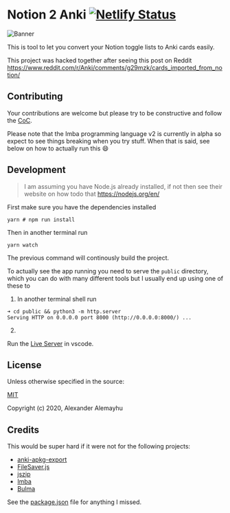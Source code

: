 # Notion 2 Anki [![Netlify Status](https://api.netlify.com/api/v1/badges/5da03a4d-2c54-4343-8949-33124d2211e5/deploy-status)](https://app.netlify.com/sites/vibrant-swirles-654fce/deploys)

![Banner](https://i.imgur.com/lZKZTnT.png)

This is tool to let you convert your Notion toggle lists to Anki cards easily.

This project was hacked together after seeing this post on Reddit 
https://www.reddit.com/r/Anki/comments/g29mzk/cards_imported_from_notion/

## Contributing

Your contributions are welcome but please try to be constructive and follow the
[CoC](./CODE_OF_CONDUCT.md).

Please note that the Imba programming language v2 is currently in alpha so expect
to see things breaking when you try stuff. When that is said, see below on how
to actually run this :smile:

## Development

> I am assuming you have Node.js already installed, if not then see their website on how todo that https://nodejs.org/en/

First make sure you have the dependencies installed
```
yarn # npm run install
```

Then in another terminal run 

```
yarn watch
```

The previous command will continously build the project.

To actually see the app running you need to serve the `public` directory,
which you can do with many different tools but I usually end up using one
of these to

1) In another terminal shell run
```
➜ cd public && python3 -m http.server
Serving HTTP on 0.0.0.0 port 8000 (http://0.0.0.0:8000/) ...
```

2)

Run the [Live Server](https://marketplace.visualstudio.com/items?itemName=ritwickdey.LiveServer) in vscode.

## License

Unless otherwise specified in the source:

[MIT](./LICENSE)

Copyright (c) 2020, Alexander Alemayhu

## Credits

This would be super hard if it were not for the following projects:

- [anki-apkg-export](https://github.com/repeat-space/anki-apkg-export)
- [FileSaver.js](https://github.com/eligrey/FileSaver.js/)
- [jszip](https://github.com/Stuk/jszip)
- [Imba](https://github.com/imba/imba)
- [Bulma](https://bulma.io)

See the [package.json](./package.json) file for anything I missed.